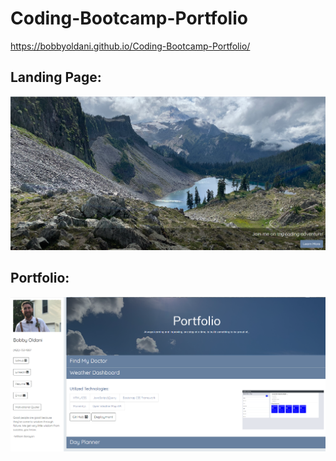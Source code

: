 # Coding-Bootcamp-Portfolio

https://bobbyoldani.github.io/Coding-Bootcamp-Portfolio/

## Landing Page:

![](images/landing.png)

## Portfolio:

![](images/portfolio.png)

